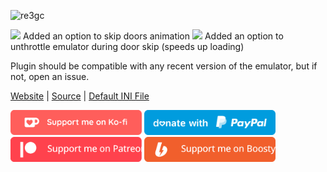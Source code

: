 ![re3gc](http://thirteenag.github.io/screens/re3gc/main2.jpg)

![](https://habrastorage.org/webt/ow/yy/mg/owyymgpibfqzfbwyf_iqoiqrede.png) Added an option to skip doors animation
![](https://habrastorage.org/webt/ow/yy/mg/owyymgpibfqzfbwyf_iqoiqrede.png) Added an option to unthrottle emulator during door skip (speeds up loading) 

Plugin should be compatible with any recent version of the emulator, but if not, open an issue.

[Website](http://thirteenag.github.io/wfp#re3gc) | [Source](https://github.com/ThirteenAG/WidescreenFixesPack/blob/master/source/ResidentEvil3.Dolphin.FusionMod/dllmain.cpp) | [Default INI File](https://github.com/ThirteenAG/WidescreenFixesPack/blob/master/data/ResidentEvil3.Dolphin.FusionMod/scripts/ResidentEvil3.Dolphin.FusionMod.ini)

<a href="https://ko-fi.com/thirteenag"><img src="https://github.com/ThirteenAG/thirteenag.github.io/raw/master/img/buttons/kofi.svg" height="40"></a> <a href="https://paypal.me/SergeyP13"><img src="https://github.com/ThirteenAG/thirteenag.github.io/raw/master/img/buttons/paypal.svg" height="40"></a> <a href="https://www.patreon.com/ThirteenAG"><img src="https://github.com/ThirteenAG/thirteenag.github.io/raw/master/img/buttons/patreon.svg" height="40"></a> <a href="https://boosty.to/thirteenag/donate"><img src="https://github.com/ThirteenAG/thirteenag.github.io/raw/master/img/buttons/boosty.svg" height="40"></a>
